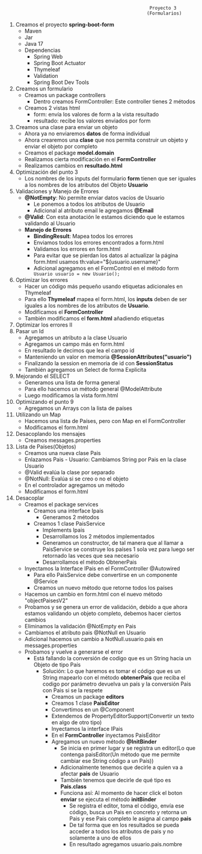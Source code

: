                                                          Proyecto 3
                                                        (Formularios)

1. Creamos el proyecto **spring-boot-form**
   - Maven
   - Jar
   - Java 17
   - Dependencias
     - Spring Web
     - Spring Boot Actuator
     - Thymeleaf
     - Validation
     - Spring Boot Dev Tools
2. Creamos un formulario
   - Creamos un package controllers
     - Dentro creamos FormController: Este controller tienes 2 métodos
   - Creamos 2 vistas html
     - form: envía los valores de form a la vista resultado
     - resultado: recibe los valores enviados por form
3. Creamos una clase para enviar un objeto
   - Ahora ya no enviaremos **datos** de forma individual
   - Ahora crearemos una **clase** que nos permita construir un objeto y enviar el objeto por completo
   - Creamos el package **model.domain**
   - Realizamos cierta modificación en el **FormController**
   - Realizamos cambios en **resultado.html**
4. Optimización del punto 3
   - Los nombres de los inputs del formulario **form** tienen que ser iguales a los nombres de los atributos del Objeto **Usuario**
5. Validaciones y Manejo de Errores
   - **@NotEmpty**: No permite enviar datos vacíos de Usuario
     - Le ponemos a todos los atributos de Usuario
     - Adicional al atributo email le agregamos **@Email**
   - **@Valid**: Con esta anotación le estamos diciendo que le estamos validando al Usuario
   - **Manejo de Errores**
     - **BindingResult**: Mapea todos los errores
     - Enviamos todos los errores encontrados a form.html
     - Validamos los errores en form.html
     - Para evitar que se pierdan los datos al actualizar la página form.html usamos th:value="${usuario.username}"
     - Adicional agregamos en el FormControl en el método form <code> Usuario usuario = new Usuario();</code>
6. Optimizar los errores
   - Hacer un código más pequeño usando etiquetas adicionales en Thymeleaf
   - Para ello **Thymeleaf** mapea el form.html, los **inputs** deben de ser iguales a los nombres de los atributos de **Usuario**.
   - Modificamos el **FormController**
   - También modificamos el **form.html** añadiendo etiquetas
7. Optimizar los errores II
8. Pasar un Id
   - Agregamos un atributo a la clase Usuario
   - Agregamos un campo más en form.html
   - En resultado le decimos que lea el campo id
   - Manteniendo un valor en memoria **@SessionAttributes("usuario")**
   - Finalizando la session en memoria de id con **SessionStatus**
   - También agregamos un Select de forma Explicita
9. Mejorando el SELECT
   - Generamos una lista de forma general
   - Para ello hacemos un método general @ModelAttribute
   - Luego modificamos la vista form.html
10. Optimizando el punto 9
    - Agregamos un Arrays con la lista de países
11. Utilizando un Map
    - Hacemos una lista de Países, pero con Map en el FormController
    - Modificamos el form.html
12. Desacoplando los mensajes
    - Creamos messages.properties
13. Lista de Países(Objetos)
    - Creamos una nueva clase Pais
    - Enlazamos Pais - Usuario: Cambiamos String por Pais en la clase Usuario
    - @Valid evalúa la clase por separado
    - @NotNull: Evalúa si se creo o no el objeto
    - En el controlador agregamos un método
    - Modificamos el form.html
14. Desacoplar
    - Creamos el package services
      - Creamos una interface Ipais
        - Generamos 2 métodos
      - Creamos 1 clase PaisService
        - Implements Ipais
        - Desarrollamos los 2 métodos implementados
        - Generamos un constructor, de tal manera que al llamar a PaisService se construye los países 1 sola vez para luego ser retornado las veces que sea necesario
        - Desarrollamos el método ObtenerPais
    - Inyectamos la Interface IPais en el FormController @Autowired
      - Para ello PaisService debe convertirse en un componente @Service
      - Creamos un nuevo método que retorne todos los países
    - Hacemos un cambio en form.html con el nuevo método "objectPaisesV2"
    - Probamos y se genera un error de validación, debido a que ahora estamos validando un objeto completo, debemos hacer ciertos cambios
    - Eliminamos la validación @NotEmpty en Pais
    - Cambiamos el atributo pais @NotNull en Usuario
    - Adicional hacemos un cambio a NotNull.usuario.pais en messages.properties
    - Probamos y vuelve a generarse el error
      - Está fallando la conversión de codigo que es un String hacia un Objeto de tipo País
        - Solución: Lo que haremos es tomar el código que es un String mapearlo con el método **obtenerPais** que reciba el codigo por parámetro devuelva un país y la conversión Pais con Pais si se la respete
          - Creamos un package **editors**
          - Creamos 1 clase **PaisEditor**
          - Convertimos en un @Component
          - Extendemos de PropertyEditorSupport(Convertir un texto en algo de otro tipo)
          - Inyectamos la interface IPais
          - En el **FormController** inyectamos PaisEditor
          - Agregamos un nuevo método **@InitBinder**
            - Se inicia en primer lugar y se registra un editor(Lo que contenga paisEditor(Un método que me permite cambiar ese String código a un País))
            - Adicionalmente tenemos que decirle a quien va a afectar **pais** de Usuario
            - También tenemos que decirle de qué tipo es **Pais.class**
            - Funciona así: Al momento de hacer click el boton **enviar** se ejecuta el método **initBinder**
              - Se registra el editor, toma el código, envía ese código, busca un Pais en concreto y retorna un Pais y ese Pais completo le asigna al campo **pais**
              - De tal forma que en los resultados se pueda acceder a todos los atributos de pais y no solamente a uno de ellos
              - En resultado agregamos usuario.pais.nombre
